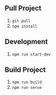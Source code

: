 ## Pull Project

1. `git pull`
2. `npm install`

## Development
1. `npm run start-dev`

## Build Project

1. `npm run build`
2. `npm run serve`